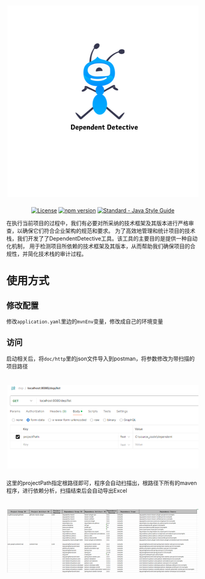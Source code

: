 
<h1 align="center">
  <a href="https://github.com/yanghaiji/DependentDetective.git">
  <img src="https://github.com/yanghaiji/DependentDetective/blob/main/doc/img/DependentDetectiveLogo.png" 
  alt="Standard - DependentDetectiveLogo" width="500"></a>
</h1>
<p align="center">
    <a href="https://spring.io/projects"><img src='https://img.shields.io/badge/license-Apache%202-borightgreen' alt='License'/></a>
    <a href="https://spring.io/projects/spring-boot"><img src="https://img.shields.io/badge/Spring%20Boot-2.6.3-brightgreen)" alt="npm version"></a>
    <a href="https://standardjs.com"><img src="https://img.shields.io/badge/code_style-standard-brightgreen.svg" alt="Standard - Java Style Guide"></a>
</p>


在执行当前项目的过程中，我们有必要对所采纳的技术框架及其版本进行严格审查，以确保它们符合企业架构的规范和要求。
为了高效地管理和统计项目的技术栈，我们开发了了DependentDetective工具。该工具的主要目的是提供一种自动化机制，
用于检测项目所依赖的技术框架及其版本，从而帮助我们确保项目的合规性，并简化技术栈的审计过程。


# 使用方式

## 修改配置

修改`application.yaml`里边的`mvnEnv`变量，修改成自己的环境变量


## 访问

启动相关后，将`doc/http`里的json文件导入到postman，将参数修改为带扫描的项目路径

<h1 align="center">
  <a href="https://github.com/yanghaiji/DependentDetective.git">
  <img src="https://github.com/yanghaiji/DependentDetective/blob/main/doc/img/postman.png" 
  alt="Standard - DependentDetectiveLogo" width="500"></a>
</h1>

这里的projectPath指定根路径即可，程序会自动扫描出，根路径下所有的maven程序，进行依赖分析，扫描结束后会自动导出Excel
<h1 align="center">
  <a href="https://github.com/yanghaiji/DependentDetective.git">
  <img src="https://github.com/yanghaiji/DependentDetective/blob/main/doc/img/excel_tepmlate.png" 
  alt="Standard - DependentDetectiveLogo" width="500"></a>
</h1>

